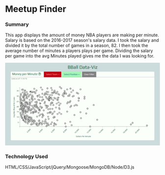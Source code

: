 Meetup Finder
======

### Summary

This app displays the amount of money NBA players are making per minute. Salary is based on the 2016-2017 season's salary data. 
I took the salary and divided it by the total number of games in a season, 82. I then took the average number of minutes a players
plays per game. Dividing the salary per game into the avg Minutes played gives me the data I was looking for.

![Image of Front Page Load](images/bballdata.PNG)

### Technology Used

HTML/CSS/JavaScript/jQuery/Mongoose/MongoDB/Node/D3.js